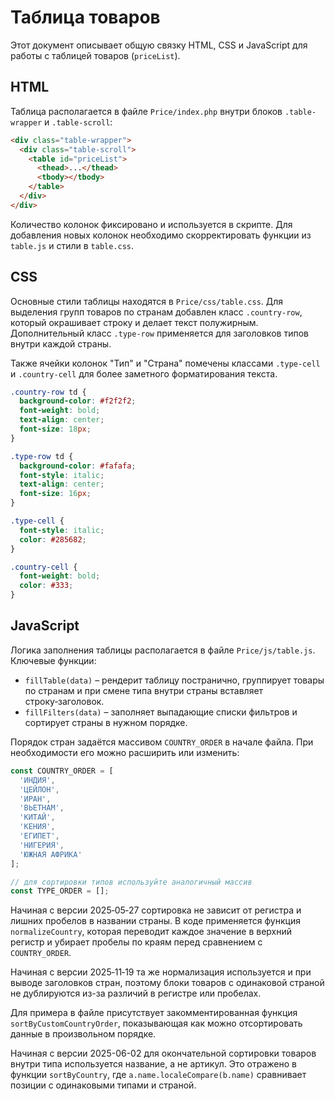 # Таблица товаров

Этот документ описывает общую связку HTML, CSS и JavaScript для работы с таблицей товаров (`priceList`).

## HTML

Таблица располагается в файле `Price/index.php` внутри блоков `.table-wrapper` и `.table-scroll`:

```html
<div class="table-wrapper">
  <div class="table-scroll">
    <table id="priceList">
      <thead>...</thead>
      <tbody></tbody>
    </table>
  </div>
</div>
```

Количество колонок фиксировано и используется в скрипте. Для добавления новых колонок необходимо скорректировать функции из `table.js` и стили в `table.css`.

## CSS

Основные стили таблицы находятся в `Price/css/table.css`. Для выделения групп товаров по странам добавлен класс `.country-row`, который окрашивает строку и делает текст полужирным.
Дополнительный класс `.type-row` применяется для заголовков типов внутри каждой страны.

Также ячейки колонок "Тип" и "Страна" помечены классами `.type-cell` и `.country-cell` для более заметного форматирования текста.

```css
.country-row td {
  background-color: #f2f2f2;
  font-weight: bold;
  text-align: center;
  font-size: 18px;
}

.type-row td {
  background-color: #fafafa;
  font-style: italic;
  text-align: center;
  font-size: 16px;
}

.type-cell {
  font-style: italic;
  color: #285682;
}

.country-cell {
  font-weight: bold;
  color: #333;
}
```

## JavaScript

Логика заполнения таблицы располагается в файле `Price/js/table.js`.
Ключевые функции:

- `fillTable(data)` – рендерит таблицу постранично, группирует товары по странам и при смене типа внутри страны вставляет строку‑заголовок.
- `fillFilters(data)` – заполняет выпадающие списки фильтров и сортирует страны в нужном порядке.

Порядок стран задаётся массивом `COUNTRY_ORDER` в начале файла. При необходимости его можно расширить или изменить:

```javascript
const COUNTRY_ORDER = [
  'ИНДИЯ',
  'ЦЕЙЛОН',
  'ИРАН',
  'ВЬЕТНАМ',
  'КИТАЙ',
  'КЕНИЯ',
  'ЕГИПЕТ',
  'НИГЕРИЯ',
  'ЮЖНАЯ АФРИКА'
];

// для сортировки типов используйте аналогичный массив
const TYPE_ORDER = [];
```

Начиная с версии 2025‑05‑27 сортировка не зависит от регистра и лишних
пробелов в названии страны. В коде применяется функция `normalizeCountry`,
которая переводит каждое значение в верхний регистр и убирает пробелы по
краям перед сравнением с `COUNTRY_ORDER`.

Начиная с версии 2025‑11‑19 та же нормализация используется и при выводе
заголовков стран, поэтому блоки товаров с одинаковой страной не дублируются
из-за различий в регистре или пробелах.

Для примера в файле присутствует закомментированная функция `sortByCustomCountryOrder`, показывающая как можно отсортировать данные в произвольном порядке.

Начиная с версии 2025-06-02 для окончательной сортировки товаров внутри типа
используется название, а не артикул. Это отражено в функции `sortByCountry`,
где `a.name.localeCompare(b.name)` сравнивает позиции с одинаковыми типами и
страной.

